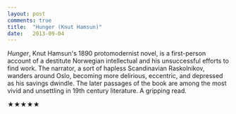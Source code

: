 ```yaml
---
layout: post
comments: true
title:  "Hunger (Knut Hamsun)"
date:   2013-09-04
---
```


*Hunger*, Knut Hamsun's 1890 protomodernist novel, is a first-person
 account of a destitute Norwegian intellectual and his unsuccessful
 efforts to find work. The narrator, a sort of hapless Scandinavian
 Raskolnikov, wanders around Oslo, becoming more delirious, eccentric,
 and depressed as his savings dwindle. The later passages of the book
 are among the most vivid and unsettling in 19th century literature. A
 gripping read.

★★★★★
